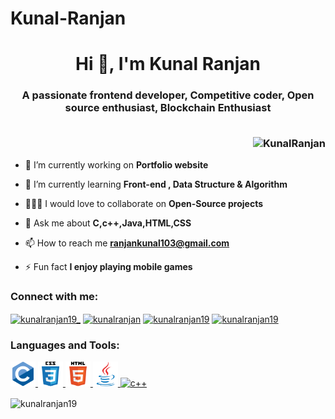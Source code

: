 # Kunal-Ranjan<h1 align="center">Hi 👋, I'm Kunal Ranjan</h1>

<h3 align="center">A passionate frontend developer, Competitive coder, Open source enthusiast, Blockchain Enthusiast<br><br><p align="right"> <img src="https://komarev.com/ghpvc/?username=kunalranjan19&label=Profile%20views&color=0e75b6&style=flat" alt="KunalRanjan" /> </p>
</h3>


- 🔭 I’m currently working on **Portfolio website** 

- 🌱 I’m currently learning **Front-end , Data Structure & Algorithm**

- :people_holding_hands: I would love to collaborate on **Open-Source projects**

- 💬 Ask me about **C,c++,Java,HTML,CSS**

- 📫 How to reach me **ranjankunal103@gmail.com**

- ⚡ Fun fact **I enjoy playing mobile games**

<h3 align="left">Connect with me:</h3>
<p align="left">
<a href="https://twitter.com/kunalranjan19_" target="blank"><img align="center" src="https://raw.githubusercontent.com/rahuldkjain/github-profile-readme-generator/master/src/images/icons/Social/twitter.svg" alt="kunalranjan19_" height="30" width="40" /></a>
<a href="https://linkedin.com/in/kunalranjan" target="blank"><img align="center" src="https://raw.githubusercontent.com/rahuldkjain/github-profile-readme-generator/master/src/images/icons/Social/linked-in-alt.svg" alt="kunalranjan" height="30" width="40" /></a>
<a href="https://instagram.com/kunalranjan19" target="blank"><img align="center" src="https://raw.githubusercontent.com/rahuldkjain/github-profile-readme-generator/master/src/images/icons/Social/instagram.svg" alt="kunalranjan19" height="30" width="40" /></a>
<a href="https://www.codechef.com/users/kunalranjan19" target="blank"><img align="center" src="https://cdn.jsdelivr.net/npm/simple-icons@3.1.0/icons/codechef.svg" alt="kunalranjan19" height="30" width="40" /></a>
</p>

<h3 align="left">Languages and Tools:</h3>
<p align="left"> <a href="https://www.cprogramming.com/" target="_blank" rel="noreferrer"> <img src="https://raw.githubusercontent.com/devicons/devicon/master/icons/c/c-original.svg" alt="c" width="40" height="40"/> </a> <a href="https://www.w3schools.com/css/" target="_blank" rel="noreferrer"> <img src="https://raw.githubusercontent.com/devicons/devicon/master/icons/css3/css3-original-wordmark.svg" alt="css3" width="40" height="40"/> </a> <a href="https://www.w3.org/html/" target="_blank" rel="noreferrer"> <img src="https://raw.githubusercontent.com/devicons/devicon/master/icons/html5/html5-original-wordmark.svg" alt="html5" width="40" height="40"/> </a> <a href="https://www.java.com" target="_blank" rel="noreferrer"> <img src="https://raw.githubusercontent.com/devicons/devicon/master/icons/java/java-original.svg" alt="java" width="40" height="40"/> </a>
<a href="https://www.cplusplus.com/" target="_blank" rel="noreferrer"> <img src="https://en.wikipedia.org/wiki/C%2B%2B#/media/File:ISO_C++_Logo.svg" alt="c++" width="40" height="40"/> </a></p>

<p><img align="center" src="https://github-readme-streak-stats.herokuapp.com/?user=kunalranjan19&" alt="kunalranjan19" /></p>
